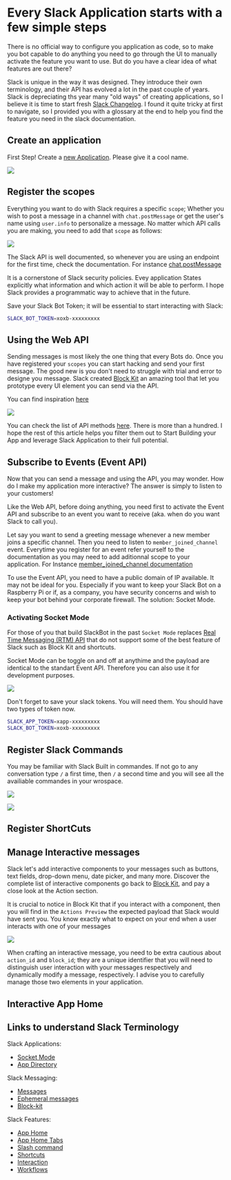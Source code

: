 # Every Slack Application starts with a few simple steps

There is no official way to configure you application as code, so to make you bot capable to do anything you need to go through the UI to manually activate the feature you want to use. But do you have a clear idea of what features are out there?

Slack is unique in the way it was designed. They introduce their own terminology, and their API has evolved a lot in the past couple of years. Slack is depreciating ths year many "old ways" of creating applications, so I believe it is time to start fresh [Slack Changelog](https://api.slack.com/changelog/2020-01-deprecating-antecedents-to-the-conversations-api). I found it quite tricky at first to navigate, so I provided you with a glossary at the end to help you find the feature you need in the slack documentation.

## Create an application

First Step! Create a [new Application](https://api.slack.com/apps). Please give it a cool name.

![](./assets/appmentionned4.gif)


## Register the scopes 

Everything you want to do with Slack requires a specific `scope`; Whether you wish to post a message in a channel with `chat.postMessage` or get the user's name using `user.info` to personalize a message. No matter which API calls you are making, you need to add that `scope` as follows:

![](./assets/appmentionned5.gif)

The Slack API is well documented, so whenever you are using an endpoint for the first time, check the documentation. For instance [chat.postMessage](https://api.slack.com/methods/chat.postMessage)

It is a cornerstone of Slack security policies. Evey application States explicitly what information and which action it will be able to perform. I hope Slack provides a programmatic way to achieve that in the future.

Save your Slack Bot Token; it will be essential to start interacting with Slack:

```bash
SLACK_BOT_TOKEN=xoxb-xxxxxxxxx
```

## Using the Web API

Sending messages is most likely the one thing that every Bots do. Once you have registered your `scopes` you can start hacking and send your first message. The good new is you don't need to struggle with trial and error to designe you message. Slack created [Block Kit](https://api.slack.com/block-kit) an amazing tool that let you prototype every UI element you can send via the API.

You can find inspiration [here](https://app.slack.com/block-kit-builder/T0B5XJYR2#%7B%22blocks%22:%5B%7B%22type%22:%22section%22,%22text%22:%7B%22type%22:%22mrkdwn%22,%22text%22:%22Hello,%20Assistant%20to%20the%20Regional%20Manager%20Dwight!%20*Michael%20Scott*%20wants%20to%20know%20where%20you'd%20like%20to%20take%20the%20Paper%20Company%20investors%20to%20dinner%20tonight.%5Cn%5Cn%20*Please%20select%20a%20restaurant:*%22%7D%7D,%7B%22type%22:%22divider%22%7D,%7B%22type%22:%22section%22,%22text%22:%7B%22type%22:%22mrkdwn%22,%22text%22:%22*Farmhouse%20Thai%20Cuisine*%5Cn:star::star::star::star:%201528%20reviews%5Cn%20They%20do%20have%20some%20vegan%20options,%20like%20the%20roti%20and%20curry,%20plus%20they%20have%20a%20ton%20of%20salad%20stuff%20and%20noodles%20can%20be%20ordered%20without%20meat!!%20They%20have%20something%20for%20everyone%20here%22%7D,%22accessory%22:%7B%22type%22:%22image%22,%22image_url%22:%22https://s3-media3.fl.yelpcdn.com/bphoto/c7ed05m9lC2EmA3Aruue7A/o.jpg%22,%22alt_text%22:%22alt%20text%20for%20image%22%7D%7D,%7B%22type%22:%22section%22,%22text%22:%7B%22type%22:%22mrkdwn%22,%22text%22:%22*Kin%20Khao*%5Cn:star::star::star::star:%201638%20reviews%5Cn%20The%20sticky%20rice%20also%20goes%20wonderfully%20with%20the%20caramelized%20pork%20belly,%20which%20is%20absolutely%20melt-in-your-mouth%20and%20so%20soft.%22%7D,%22accessory%22:%7B%22type%22:%22image%22,%22image_url%22:%22https://s3-media2.fl.yelpcdn.com/bphoto/korel-1YjNtFtJlMTaC26A/o.jpg%22,%22alt_text%22:%22alt%20text%20for%20image%22%7D%7D,%7B%22type%22:%22section%22,%22text%22:%7B%22type%22:%22mrkdwn%22,%22text%22:%22*Ler%20Ros*%5Cn:star::star::star::star:%202082%20reviews%5Cn%20I%20would%20really%20recommend%20the%20%20Yum%20Koh%20Moo%20Yang%20-%20Spicy%20lime%20dressing%20and%20roasted%20quick%20marinated%20pork%20shoulder,%20basil%20leaves,%20chili%20&%20rice%20powder.%22%7D,%22accessory%22:%7B%22type%22:%22image%22,%22image_url%22:%22https://s3-media2.fl.yelpcdn.com/bphoto/DawwNigKJ2ckPeDeDM7jAg/o.jpg%22,%22alt_text%22:%22alt%20text%20for%20image%22%7D%7D,%7B%22type%22:%22divider%22%7D,%7B%22type%22:%22actions%22,%22elements%22:%5B%7B%22type%22:%22button%22,%22text%22:%7B%22type%22:%22plain_text%22,%22text%22:%22Farmhouse%22,%22emoji%22:true%7D,%22value%22:%22click_me_123%22%7D,%7B%22type%22:%22button%22,%22text%22:%7B%22type%22:%22plain_text%22,%22text%22:%22Kin%20Khao%22,%22emoji%22:true%7D,%22value%22:%22click_me_123%22,%22url%22:%22https://google.com%22%7D,%7B%22type%22:%22button%22,%22text%22:%7B%22type%22:%22plain_text%22,%22text%22:%22Ler%20Ros%22,%22emoji%22:true%7D,%22value%22:%22click_me_123%22,%22url%22:%22https://google.com%22%7D%5D%7D%5D%7D)

![](./assets/blockkit.gif)

You can check the list of API methods [here](https://api.slack.com/methods). There is more than a hundred. I hope the rest of this article helps you filter them out to Start Building your App and leverage Slack Application to their full potential.

## Subscribe to Events (Event API)

Now that you can send a message and using the API, you may wonder. How do I make my application more interactive? The answer is simply to listen to your customers!

Like the Web API, before doing anything, you need first to activate the Event API and subscribe to an event you want to receive (aka. when do you want Slack to call you).

Let say you want to send a greeting message whenever a new member joins a specific channel. Then you need to listen to `member_joined_channel` event. Everytime you register for an event refer yourself to the documentation as you may need to add aditionnal scope to your application. For Instance [member_joined_channel documentation](https://api.slack.com/events/member_joined_channel)

To use the Event API, you need to have a public domain of IP available. It may not be ideal for you. Especially if you want to keep your Slack Bot on a Raspberry Pi or if, as a company, you have security concerns and wish to keep your bot behind your corporate firewall. The solution: Socket Mode.

### Activating Socket Mode

For those of you that build SlackBot in the past `Socket Mode` replaces [Real Time Messaging (RTM) API](https://api.slack.com/rtm) that do not support some of the best feature of Slack such as Block Kit and shortcuts.

Socket Mode can be toggle on and off at anythime and the payload are identical to the standart Event API. Therefore you can also use it for development purposes.

![](./assets/appmentionned3.gif)

Don't forget to save your slack tokens. You will need them. You should have two types of token now.

```bash
SLACK_APP_TOKEN=xapp-xxxxxxxxx
SLACK_BOT_TOKEN=xoxb-xxxxxxxxx
```

## Register Slack Commands

You may be familiar with Slack Built in commandes. If not go to any conversation type `/` a first time, then `/` a second time and you will see all the availiable commandes in your wrospace.

![](./assets/slashcommands2.gif)



![](./assets/slashcommands.gif)

## Register ShortCuts


## Manage Interactive messages

Slack let's add interactive components to your messages such as buttons, text fields, drop-down menu, date picker, and many more. Discover the complete list of interactive components go back to [Block Kit](https://api.slack.com/block-kit), and pay a close look at the Action section.

It is crucial to notice in Block Kit that if you interact with a component, then you will find in the `Actions Preview` the expected payload that Slack would have sent you. You know exactly what to expect on your end when a user interacts with one of your messages

![](./assets/interaction.gif)

When crafting an interactive message, you need to be extra cautious about `action_id` and `block_id`; they are a unique identifier that you will need to distinguish user interaction with your messages respectively and dynamically modify a message, respectively. I advise you to carefully manage those two elements in your application.

## Interactive App Home

## Links to understand Slack Terminology

Slack Applications:
* [Socket Mode](https://api.slack.com/apis/connections/socket)
* [App Directory](https://slack.com/apps)

Slack Messaging:
* [Messages](https://api.slack.com/surfaces/messages)
* [Ephemeral messages](https://api.slack.com/messaging/managing#ephemeral)
* [Block-kit](https://api.slack.com/block-kit)

Slack Features:
* [App Home](https://api.slack.com/start/overview#app_home)
* [App Home Tabs](https://api.slack.com/surfaces/tabs)
* [Slash command](https://api.slack.com/interactivity/slash-commands)
* [Shortcuts](https://api.slack.com/interactivity/shortcuts#)
* [Interaction](https://api.slack.com/interactivity/components)
* [Workflows](https://api.slack.com/workflows)